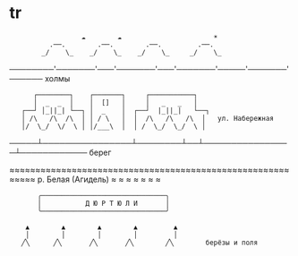# tr
                      ☁️        ☁️                       ☀️
              .──.        .──.        .──.         .──.
            _/    \_    _/    \_    _/    \_     _/    \_
   ────────'───────'───'───────'───'───────'─────'───────'──────  холмы

          ┌────────┐    ┌───────┐     ┌───────────┐
          │  _  _  │    │  []   │     │   _   _   │
       ┌──┘ │_||_| └──┐ │  _    │  ┌──┘  |_||_|   └──┐
       │ /\   /\  /\  │ │ / \   │  │  /\   /\   /\  │   ул. Набережная
       │/  \_/  \/  \ │ │/___\  │  │ /  \_/  \_/  \ │
  ─────┴────────────────┴────────┴──┴────────────────┴──────────── берег

  ≈≈≈≈≈≈≈≈≈≈≈≈≈≈≈≈≈≈≈≈≈≈≈≈≈≈≈≈≈≈≈≈≈≈≈≈≈≈≈≈≈≈≈≈≈≈≈≈≈≈≈≈≈≈≈≈≈≈≈  р. Белая (Агидель)
        ≈     ≈      ≈       ≈      ≈       ≈       ≈

           ╭───────────────────────────────╮
           │           Д Ю Р Т Ю Л И       │
           ╰───────────────────────────────╯

        ▲        ▲        ▲        ▲         ▲
        │        │        │        │         │
       ╱╲      ╱╲       ╱╲       ╱╲        ╱╲        берёзы и поля
